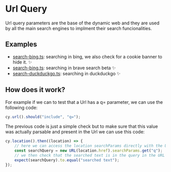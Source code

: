 # Url Query

Url query parameters are the base of the dynamic web and they are used by all the main search engines to implment their search funcionalities.


## Examples 
- [search-bing.ts](cypress/integration/search-bing.ts): searching in bing, we also check for a cookie banner to hide it. ✨
- [search-bing.ts](cypress/integration/search-brave.ts): searching in brave search beta ✨
- [search-duckduckgo.ts](cypress/integration/search-duckduckgo.ts): searching in duckduckgo ✨


## How does it work? 
For example if we can to test that a Url has a q= parameter, we can use the following code:

```typescript
cy.url().should("include", "q=");
```

The previous code is just a simple check but to make sure that this value was actually parsable and present in the Url we can use this code:

```typescript
cy.location().then((location) => {
    // here we can access the location searchParams directly with the URL constructor
    const searchQuery = new URL(location.href).searchParams.get("q");
    // we then check that the searched text is in the query in the URL
    expect(searchQuery).to.equal("searched text");
});
```